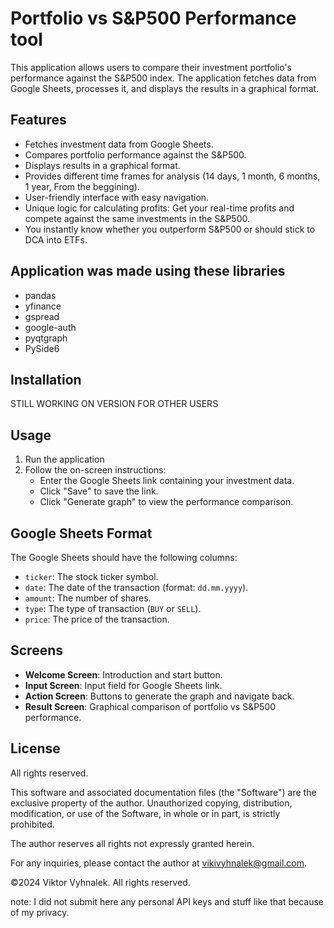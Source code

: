# Portfolio vs S&P500 Performance tool

This application allows users to compare their investment portfolio's performance against the S&P500 index. The application fetches data from Google Sheets, processes it, and displays the results in a graphical format.

## Features

- Fetches investment data from Google Sheets.
- Compares portfolio performance against the S&P500.
- Displays results in a graphical format.
- Provides different time frames for analysis (14 days, 1 month, 6 months, 1 year, From the beggining).
- User-friendly interface with easy navigation.
- Unique logic for calculating profits: Get your real-time profits and compete against the same investments in the S&P500.
-  You instantly know whether you outperform S&P500 or should stick to DCA into ETFs.

## Application was made using these libraries

 - pandas
 - yfinance
 - gspread
 - google-auth
 - pyqtgraph
 - PySide6

## Installation

STILL WORKING ON VERSION FOR OTHER USERS

## Usage

1. Run the application
2. Follow the on-screen instructions:
    - Enter the Google Sheets link containing your investment data.
    - Click "Save" to save the link.
    - Click "Generate graph" to view the performance comparison.

## Google Sheets Format

The Google Sheets should have the following columns:
- `ticker`: The stock ticker symbol.
- `date`: The date of the transaction (format: `dd.mm.yyyy`).
- `amount`: The number of shares.
- `type`: The type of transaction (`BUY` or `SELL`).
- `price`: The price of the transaction.

## Screens

- **Welcome Screen**: Introduction and start button.
- **Input Screen**: Input field for Google Sheets link.
- **Action Screen**: Buttons to generate the graph and navigate back.
- **Result Screen**: Graphical comparison of portfolio vs S&P500 performance.

## License

All rights reserved.

This software and associated documentation files (the "Software") are the exclusive property of the author. Unauthorized copying, distribution, modification, or use of the Software, in whole or in part, is strictly prohibited.

The author reserves all rights not expressly granted herein.

For any inquiries, please contact the author at vikivyhnalek@gmail.com.

©2024 Viktor Vyhnalek. All rights reserved.

note: I did not submit here any personal API keys and stuff like that because of my privacy.
